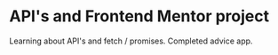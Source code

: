 # API's and Frontend Mentor project

Learning about API's and fetch / promises.
Completed advice app.
